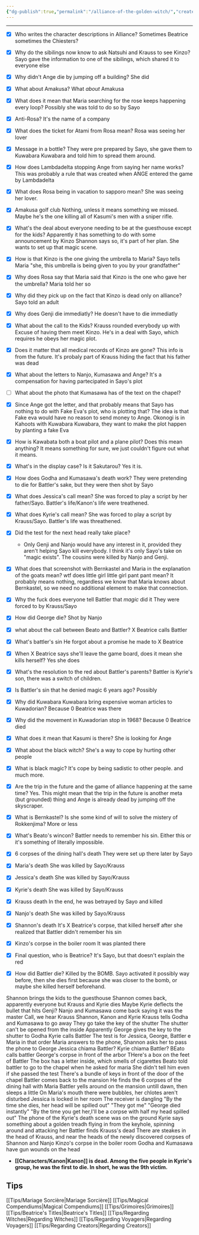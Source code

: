 ```yaml
---
{"dg-publish":true,"permalink":"/alliance-of-the-golden-witch/","created":"2025-02-27T17:44:11.764+01:00","updated":"2025-03-18T20:10:38.769+01:00"}
---
```



---

- [x] Who writes the character descriptions in Alliance?
Sometimes Beatrice sometimes the Chiesters?
- [x] Why do the sibilings now know to ask Natsuhi and Krauss to see Kinzo?
Sayo gave the information to one of the sibilings, which shared it to everyone else
- [x] Why didn't Ange die by jumping off a building?
She did
- [x] What about Amakusa?
What *about* Amakusa
- [x] What does it mean that Maria searching for the rose keeps happening every loop?
Possibly she was told to do so by Sayo
- [x] Anti-Rosa?
It's the name of a company
- [x] What does the ticket for Atami from Rosa mean?
Rosa was seeing her lover
- [x] Message in a bottle?
They were pre prepared by Sayo, she gave them to Kuwabara Kuwabara and told him to spread them around.
- [x] How does Lambdadelta stopping Ange from saying her name works?
This was probably a rule that was created when ANGE entered the game by Lambdadelta
- [x] What does Rosa being in vacation to sapporo mean?
She was seeing her lover.
- [x] Amakusa golf club
Nothing, unless it means something we missed. Maybe he's the one killing all of Kasumi's men with a sniper rifle.
- [x] What's the deal about everyone needing to be at the guesthouse except for the kids? Apparently it has something to do with some announcement by Kinzo
Shannon says so, it's part of her plan. She wants to set up that magic scene.
- [x] How is that Kinzo is the one giving the umbrella to Maria?
Sayo tells Maria "she, this umbrella is being given to you by your grandfather"
- [x] Why does Rosa say that Maria said that Kinzo is the one who gave her the umbrella?
Maria told her so
- [x] Why did they pick up on the fact that Kinzo is dead only on alliance?
Sayo told an adult
- [x] Why does Genji die immediatly?
He doesn't have to die immediatly
- [x] What about the call to the Kids?
Krauss rounded everybody up with Excuse of having them meet Kinzo.
He's in a deal with Sayo, which requires he obeys her magic plot.
- [x] Does it matter that all medical records of Kinzo are gone? This info is from the future.
It's probaly part of Krauss hiding the fact that his father was dead
- [x] What about the letters to Nanjo, Kumasawa and Ange?
It's a compensation for having partecipated in Sayo's plot
- [ ] What about the photo that Kumasawa has of the text on the chapel?
- [x] Since Ange got the letter, and that probably means that Sayo has nothing to do with Fake Eva's plot, who is plotting that? The idea is that Fake eva would have no reason to send money to Ange.
Okonogi is in Kahoots with Kuwabara Kuwabara, they want to make the plot happen by planting a fake Eva
- [x] How is Kawabata both a boat pilot and a plane pilot? Does this mean anything?
It means something for sure, we just couldn't figure out what it means.
- [x] What's in the display case? Is it Sakutarou?
Yes it is.
- [x] How does Godha and Kumasawa's death work?
They were pretending to die for Battler's sake, but they were then shot by Sayo
- [x] What does Jessica's call mean?
She was forced to play a script by her father/Sayo. Battler's life/Kanon's life were treathened.
- [x] What does Kyrie's call mean?
She was forced to play a script by Krauss/Sayo. Battler's life was threathened.
- [x] Did the test for the next head really take place?
	- Only Genji and Nanjo would have any interest in it, provided they aren't helping Sayo kill everybody.
I think it's only Sayo's take on "magic exists". The cousins were killed by Nanjo and Genji.
- [x] What does that screenshot with Bernkastel and Maria in the explanation of the goats mean? wtf does little girl little girl pant pant mean?
It probably means nothing, regardless we know that Maria knows about Bernkastel, so we need no additional element to make that connection.
- [x] Why the fuck does everyone tell Battler that *magic* did it
They were forced to by Krauss/Sayo
- [x] How did George die?
Shot by Nanjo
- [x] what about the call between Beato and Battler?
X Beatrice calls Battler
- [x] What's battler's sin
He forgot about a promise he made to X Beatrice
- [x] When X Beatrice says she'll leave the game board, does it mean she kills herself?
Yes she does
- [x] What's the resolution to the red about Battler's parents?
Battler is Kyrie's son, there was a switch of children.
- [x] Is Battler's sin that he denied magic 6 years ago?
Possibly
- [x] Why did Kuwabara Kuwabara bring expensive woman articles to Kuwadorian?
Because 0 Beatrice was there
- [x] Why did the movement in Kuwadorian stop in 1968?
Because 0 Beatrice died
- [x] What does it mean that Kasumi is there?
She is looking for Ange
- [x] What about the black witch?
She's a way to cope by hurting other people
- [x] What is black magic?
It's cope by being sadistic to other people. and much more.
- [x] Are the trip in the future and the game of alliance happening at the same time?
Yes. This might mean that the trip in the future is another meta (but grounded) thing and Ange is already dead by jumping off the skyscraper.
- [x] What is Bernkastel? Is she some kind of will to solve the mistery of Rokkenjima?
More or less
- [x] What's Beato's wincon?
Battler needs to remember his sin. Either this or it's something of literally impossible.
- [x] 6 corpses of the dining hall's death
They were set up there later by Sayo
- [x] Maria's death
She was killed by Sayo/Krauss
- [x] Jessica's death
She was killed by Sayo/Krauss
- [x] Kyrie's death
She was killed by Sayo/Krauss
- [x] Krauss death
In the end, he was betrayed by Sayo and killed
- [x] Nanjo's death
She was killed by Sayo/Krauss
- [x] Shannon's death
It's X Beatrice's corpse, that killed herself after she realized that Battler didn't remember his sin
- [x] Kinzo's corpse in the boiler room
It was planted there
- [x] Final question, who is Beatrice?
It's Sayo, but that doesn't explain the red
- [x] How did Battler die?
Killed by the BOMB. Sayo activated it possibly way before, then she dies first because she was closer to the bomb, or maybe she killed herself beforehand.


Shannon brings the kids to the guesthouse
Shannon comes back, apparently everyone but Krauss and Kyrie dies
Maybe Kyrie deflects the bullet that hits Genji?
Nanjo and Kumasawa come back saying it was the master
Call, we hear Krauss Shannon, Kanon and Kyrie
Krauss tells Godha and Kumasawa to go away
They go take the key of the shutter
The shutter can't be opened from the inside
Apparently George gives the key to the shutter to Godha
Kyrie calls Battler
The test is for Jessica, George, Battler e Maria in that order
Maria answers to the phone, Shannon asks her to pass the phone to George
Jessica chiama Battler?
Kyrie chiama Battler?
BEato calls battler
George's corpse in front of the arbor
THere's a box on the feet of Battler
The box has a letter inside, which smells of cigarettes
Beato told battler to go to the chapel when he asked for maria
She didn't tell him even if she passed the test
There's a bundle of keys in front of the door of the chapel
Battler comes back to the mansion
He finds the 6 corpses of the dining hall with Maria
Battler yells around on the mansion untill dawn, then sleeps a little
On Maria's mouth there were bubbles, her chlotes aren't disturbed
Jessica is locked in her room
The receiver is dangling
"By the time she dies, her head will be spilled out"
"They got me"
"George died instantly"
"By the time you get her,I'll be a corpse with half my head spilled out"
The phone of the Kyrie's death scene was on the ground
Kyrie says something about a golden treadh flying in from the keyhole, spinning around and attacking her
Battler finds Krauss's dead
There are steakes in the head of Krauss, and near the heads of the newly discovered corpses of Shannon and Nanjo
Kinzo's corpse in the boiler room
Godha and Kumasawa have gun wounds on the head


- __[[Characters/Kanon\|Kanon]] is dead. Among the five people in Kyrie's group, he was the first to die. In short, he was the 9th victim.__

## Tips
[[Tips/Mariage Sorcière\|Mariage Sorcière]]
[[Tips/Magical Compendiums\|Magical Compendiums]]
[[Tips/Grimoires\|Grimoires]]
[[Tips/Beatrice's Titles\|Beatrice's Titles]]
[[Tips/Regarding Witches\|Regarding Witches]]
[[Tips/Regarding Voyagers\|Regarding Voyagers]]
[[Tips/Regarding Creators\|Regarding Creators]]
